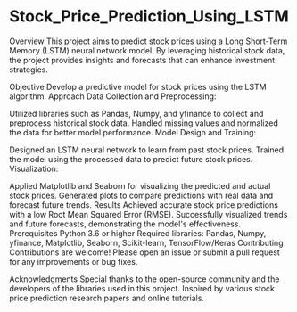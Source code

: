 # Stock_Price_Prediction_Using_LSTM
Overview
This project aims to predict stock prices using a Long Short-Term Memory (LSTM) neural network model. By leveraging historical stock data, the project provides insights and forecasts that can enhance investment strategies.

Objective
Develop a predictive model for stock prices using the LSTM algorithm.
Approach
Data Collection and Preprocessing:

Utilized libraries such as Pandas, Numpy, and yfinance to collect and preprocess historical stock data.
Handled missing values and normalized the data for better model performance.
Model Design and Training:

Designed an LSTM neural network to learn from past stock prices.
Trained the model using the processed data to predict future stock prices.
Visualization:

Applied Matplotlib and Seaborn for visualizing the predicted and actual stock prices.
Generated plots to compare predictions with real data and forecast future trends.
Results
Achieved accurate stock price predictions with a low Root Mean Squared Error (RMSE).
Successfully visualized trends and future forecasts, demonstrating the model's effectiveness.
Prerequisites
Python 3.6 or higher
Required libraries: Pandas, Numpy, yfinance, Matplotlib, Seaborn, Scikit-learn, TensorFlow/Keras
Contributing
Contributions are welcome! Please open an issue or submit a pull request for any improvements or bug fixes.

Acknowledgments
Special thanks to the open-source community and the developers of the libraries used in this project.
Inspired by various stock price prediction research papers and online tutorials.

